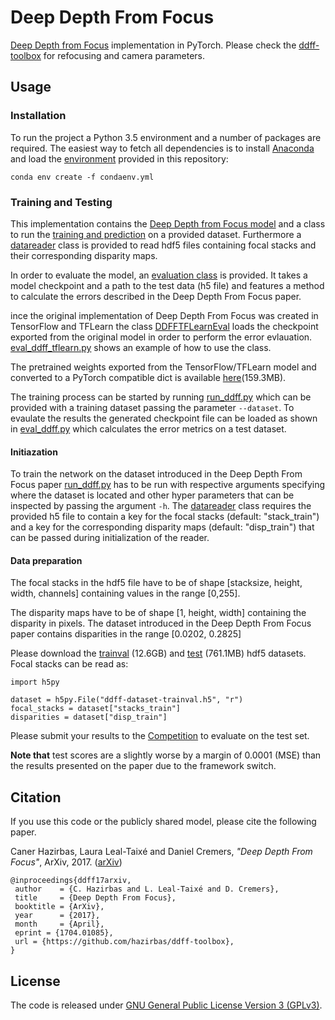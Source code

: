 # Deep Depth From Focus
[Deep Depth from Focus](http://hazirbas.com/projects/ddff/) implementation in PyTorch. Please check the [ddff-toolbox](https://github.com/hazirbas/ddff-toolbox) for refocusing and camera parameters.

## Usage
### Installation
To run the project a Python 3.5 environment and a number of packages are required. The easiest way to fetch all dependencies is to install [Anaconda](https://conda.io/) and load the [environment](condaenv.yml) provided in this repository:
```
conda env create -f condaenv.yml
```

### Training and Testing
This implementation contains the [Deep Depth from Focus model](python/ddff/models/DDFFNet.py) and a class to run the [training and prediction](python/ddff/trainers/DDFFTrainer.py) on a provided dataset. Furthermore a [datareader](python/ddff/dataproviders/datareaders/FocalStackDDFFH5Reader.py) class is provided to read hdf5 files containing focal stacks and their corresponding disparity maps.

In order to evaluate the model, an [evaluation class](python/ddff/metricseval/DDFFEval.py) is provided. It takes a model checkpoint and a path to the test data (h5 file) and features a method to calculate the errors described in the Deep Depth From Focus paper.

ince the original implementation of Deep Depth From Focus was created in TensorFlow and TFLearn the class [DDFFTFLearnEval](python/ddff/metricseval/DDFFTFLearnEval.py) loads the checkpoint exported from the original model in order to perform the error evlauation. [eval_ddff_tflearn.py](python/eval_ddff_tflearn.py) shows an example of how to use the class.

The pretrained weights exported from the TensorFlow/TFLearn model and converted to a PyTorch compatible dict is available [here](https://vision.in.tum.de/webarchive/hazirbas/ddff12scene/ddffnet-cc3-snapshot-121256.npz)(159.3MB).

The training process can be started by running [run_ddff.py](python/run_ddff.py) which can be provided with a training dataset passing the parameter ```--dataset```. To evaulate the results the generated checkpoint file can be loaded as shown in [eval_ddff.py](python/eval_ddff.py) which calculates the error metrics on a test dataset.

#### Initiazation
To train the network on the dataset introduced in the Deep Depth From Focus paper [run_ddff.py](python/run_ddff.py) has to be run with respective arguments specifying where the dataset is located and other hyper parameters that can be inspected by passing the argument ```-h```.
The [datareader](python/ddff/dataproviders/datareaders/FocalStackDDFFH5Reader.py) class requires the provided h5 file to contain a key for the focal stacks (default: "stack_train") and a key for the corresponding disparity maps (default: "disp_train") that can be passed during initialization of the reader.

#### Data preparation
The focal stacks in the hdf5 file have to be of shape [stacksize, height, width, channels] containing values in the range [0,255].

The disparity maps have to be of shape [1, height, width] containing the disparity in pixels. The dataset introduced in the Deep Depth From Focus paper contains disparities in the range [0.0202, 0.2825]

Please download the [trainval](https://vision.in.tum.de/webarchive/hazirbas/ddff12scene/ddff-dataset-trainval.h5) (12.6GB) and [test](https://vision.in.tum.de/webarchive/hazirbas/ddff12scene/ddff-dataset-test.h5) (761.1MB) hdf5 datasets. Focal stacks can be read as:
~~~~
import h5py

dataset = h5py.File("ddff-dataset-trainval.h5", "r")
focal_stacks = dataset["stacks_train"]
disparities = dataset["disp_train"]
~~~~

Please submit your results to the [Competition](https://competitions.codalab.org/competitions/17807) to evaluate on the test set.

**Note that** test scores are a slightly worse by a margin of 0.0001 (MSE) than the results presented on the paper due to the framework switch.

## Citation
If you use this code or the publicly shared model, please cite the following paper.

Caner Hazirbas, Laura Leal-Taixé  and Daniel Cremers, _"Deep Depth From Focus"_, ArXiv, 2017. ([arXiv](https://arxiv.org/abs/1704.01085))

    @inproceedings{ddff17arxiv,
     author    = {C. Hazirbas and L. Leal-Taixé and D. Cremers},
     title     = {Deep Depth From Focus},
     booktitle = {ArXiv},
     year      = {2017},
     month     = {April},
     eprint = {1704.01085},
     url = {https://github.com/hazirbas/ddff-toolbox},
    }

## License
The code is released under [GNU General Public License Version 3 (GPLv3)](http://www.gnu.org/licenses/gpl.html).
